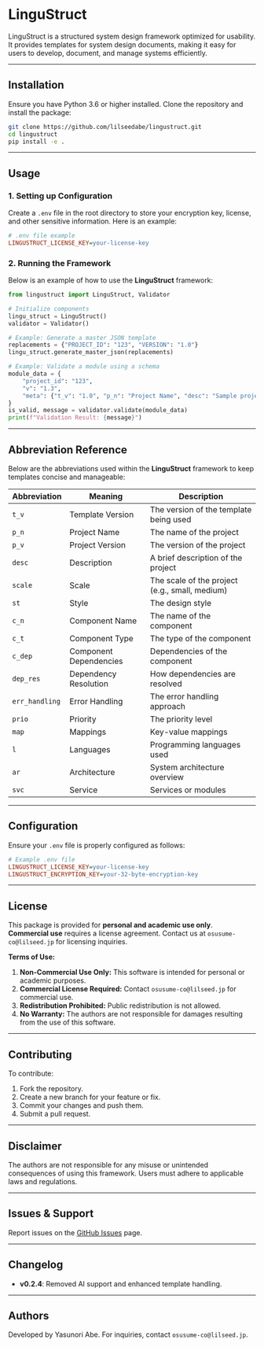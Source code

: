 # LinguStruct

LinguStruct is a structured system design framework optimized for usability. It provides templates for system design documents, making it easy for users to develop, document, and manage systems efficiently.

---

## Installation

Ensure you have Python 3.6 or higher installed. Clone the repository and install the package:

```bash
git clone https://github.com/lilseedabe/lingustruct.git
cd lingustruct
pip install -e .
```

---

## Usage

### 1. Setting up Configuration

Create a `.env` file in the root directory to store your encryption key, license, and other sensitive information. Here is an example:

```ini
# .env file example
LINGUSTRUCT_LICENSE_KEY=your-license-key
```

### 2. Running the Framework

Below is an example of how to use the **LinguStruct** framework:

```python
from lingustruct import LinguStruct, Validator

# Initialize components
lingu_struct = LinguStruct()
validator = Validator()

# Example: Generate a master JSON template
replacements = {"PROJECT_ID": "123", "VERSION": "1.0"}
lingu_struct.generate_master_json(replacements)

# Example: Validate a module using a schema
module_data = {
    "project_id": "123",
    "v": "1.3",
    "meta": {"t_v": "1.0", "p_n": "Project Name", "desc": "Sample project", "scale": "m"}
}
is_valid, message = validator.validate(module_data)
print(f"Validation Result: {message}")
```

---

## Abbreviation Reference

Below are the abbreviations used within the **LinguStruct** framework to keep templates concise and manageable:

| Abbreviation | Meaning              | Description                                  |
|--------------|----------------------|----------------------------------------------|
| `t_v`        | Template Version     | The version of the template being used       |
| `p_n`        | Project Name         | The name of the project                      |
| `p_v`        | Project Version      | The version of the project                   |
| `desc`       | Description          | A brief description of the project           |
| `scale`      | Scale                | The scale of the project (e.g., small, medium) |
| `st`         | Style                | The design style                             |
| `c_n`        | Component Name       | The name of the component                    |
| `c_t`        | Component Type       | The type of the component                    |
| `c_dep`      | Component Dependencies | Dependencies of the component            |
| `dep_res`    | Dependency Resolution | How dependencies are resolved              |
| `err_handling` | Error Handling     | The error handling approach                  |
| `prio`       | Priority             | The priority level                           |
| `map`        | Mappings             | Key-value mappings                           |
| `l`          | Languages            | Programming languages used                   |
| `ar`         | Architecture         | System architecture overview                 |
| `svc`        | Service              | Services or modules                          |

---

## Configuration

Ensure your `.env` file is properly configured as follows:

```ini
# Example .env file
LINGUSTRUCT_LICENSE_KEY=your-license-key
LINGUSTRUCT_ENCRYPTION_KEY=your-32-byte-encryption-key
```

---

## License

This package is provided for **personal and academic use only**.  
**Commercial use** requires a license agreement. Contact us at `osusume-co@lilseed.jp` for licensing inquiries.

**Terms of Use:**

1. **Non-Commercial Use Only:** This software is intended for personal or academic purposes.  
2. **Commercial License Required:** Contact `osusume-co@lilseed.jp` for commercial use.  
3. **Redistribution Prohibited:** Public redistribution is not allowed.  
4. **No Warranty:** The authors are not responsible for damages resulting from the use of this software.

---

## Contributing

To contribute:

1. Fork the repository.
2. Create a new branch for your feature or fix.
3. Commit your changes and push them.
4. Submit a pull request.

---

## Disclaimer

The authors are not responsible for any misuse or unintended consequences of using this framework. Users must adhere to applicable laws and regulations.

---

## Issues & Support

Report issues on the [GitHub Issues](https://github.com/lilseedabe/lingustruct/issues) page.

---

## Changelog

- **v0.2.4**: Removed AI support and enhanced template handling.

---

## Authors

Developed by Yasunori Abe. For inquiries, contact `osusume-co@lilseed.jp`.
